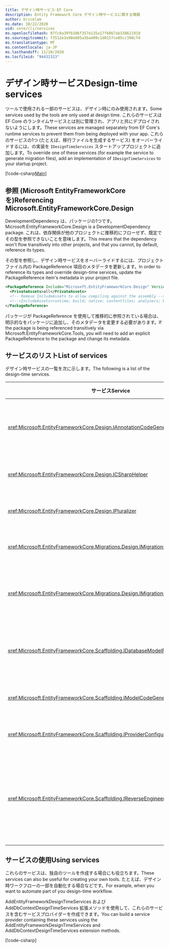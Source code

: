 ```yaml
---
title: デザイン時サービス-EF Core
description: Entity Framework Core デザイン時サービスに関する情報
author: bricelam
ms.date: 10/22/2020
uid: core/cli/services
ms.openlocfilehash: 07fc8a39fb106f357e135a17f6867ab338621910
ms.sourcegitcommit: f3512e3a98e685a3ba409c1d0157ce85cc390cf4
ms.translationtype: MT
ms.contentlocale: ja-JP
ms.lasthandoff: 11/10/2020
ms.locfileid: "94431313"
---
```

# <a name="design-time-services"></a><span data-ttu-id="37088-103">デザイン時サービス</span><span class="sxs-lookup"><span data-stu-id="37088-103">Design-time services</span></span>

<span data-ttu-id="37088-104">ツールで使用される一部のサービスは、デザイン時にのみ使用されます。</span><span class="sxs-lookup"><span data-stu-id="37088-104">Some services used by the tools are only used at design time.</span></span> <span data-ttu-id="37088-105">これらのサービスは EF Core のランタイムサービスとは別に管理され、アプリと共にデプロイされないようにします。</span><span class="sxs-lookup"><span data-stu-id="37088-105">These services are managed separately from EF Core's runtime services to prevent them from being deployed with your app.</span></span> <span data-ttu-id="37088-106">これらのサービスの1つ (たとえば、移行ファイルを生成するサービス) をオーバーライドするには、の実装を `IDesignTimeServices` スタートアッププロジェクトに追加します。</span><span class="sxs-lookup"><span data-stu-id="37088-106">To override one of these services (for example the service to generate migration files), add an implementation of `IDesignTimeServices` to your startup project.</span></span>

[!code-csharp[Main](../../../samples/core/Miscellaneous/CommandLine/DesignTimeServices.cs#DesignTimeServices)]

## <a name="referencing-microsoftentityframeworkcoredesign"></a><span data-ttu-id="37088-107">参照 (Microsoft EntityFrameworkCore を)</span><span class="sxs-lookup"><span data-stu-id="37088-107">Referencing Microsoft.EntityFrameworkCore.Design</span></span>

<span data-ttu-id="37088-108">DevelopmentDependency は、パッケージの1つです。</span><span class="sxs-lookup"><span data-stu-id="37088-108">Microsoft.EntityFrameworkCore.Design is a DevelopmentDependency package.</span></span> <span data-ttu-id="37088-109">これは、依存関係が他のプロジェクトに推移的にフローせず、既定でその型を参照できないことを意味します。</span><span class="sxs-lookup"><span data-stu-id="37088-109">This means that the dependency won't flow transitively into other projects, and that you cannot, by default, reference its types.</span></span>

<span data-ttu-id="37088-110">その型を参照し、デザイン時サービスをオーバーライドするには、プロジェクトファイル内の PackageReference 項目のメタデータを更新します。</span><span class="sxs-lookup"><span data-stu-id="37088-110">In order to reference its types and override design-time services, update the PackageReference item's metadata in your project file.</span></span>

```xml
<PackageReference Include="Microsoft.EntityFrameworkCore.Design" Version="3.1.9">
  <PrivateAssets>all</PrivateAssets>
  <!-- Remove IncludeAssets to allow compiling against the assembly -->
  <!--<IncludeAssets>runtime; build; native; contentfiles; analyzers; buildtransitive</IncludeAssets>-->
</PackageReference>
```

<span data-ttu-id="37088-111">パッケージが PackageReference を使用して推移的に参照されている場合は、明示的なをパッケージに追加し、そのメタデータを変更する必要があります。</span><span class="sxs-lookup"><span data-stu-id="37088-111">If the package is being referenced transitively via Microsoft.EntityFrameworkCore.Tools, you will need to add an explicit PackageReference to the package and change its metadata.</span></span>

## <a name="list-of-services"></a><span data-ttu-id="37088-112">サービスのリスト</span><span class="sxs-lookup"><span data-stu-id="37088-112">List of services</span></span>

<span data-ttu-id="37088-113">デザイン時サービスの一覧を次に示します。</span><span class="sxs-lookup"><span data-stu-id="37088-113">The following is a list of the design-time services.</span></span>

<span data-ttu-id="37088-114">サービス</span><span class="sxs-lookup"><span data-stu-id="37088-114">Service</span></span>                                                                              | <span data-ttu-id="37088-115">説明</span><span class="sxs-lookup"><span data-stu-id="37088-115">Description</span></span>
------------------------------------------------------------------------------------ | -----------
<xref:Microsoft.EntityFrameworkCore.Design.IAnnotationCodeGenerator>                 | <span data-ttu-id="37088-116">対応するモデル注釈のコードを生成します。</span><span class="sxs-lookup"><span data-stu-id="37088-116">Generates the code for corresponding model annotations.</span></span>
<xref:Microsoft.EntityFrameworkCore.Design.ICSharpHelper>                            | <span data-ttu-id="37088-117">C# コードの生成に役立ちます。</span><span class="sxs-lookup"><span data-stu-id="37088-117">Helps with generating C# code.</span></span>
<xref:Microsoft.EntityFrameworkCore.Design.IPluralizer>                              | <span data-ttu-id="37088-118">複数化と単数化の単語。</span><span class="sxs-lookup"><span data-stu-id="37088-118">Pluralizes and singularizes words.</span></span>
<xref:Microsoft.EntityFrameworkCore.Migrations.Design.IMigrationsCodeGenerator>      | <span data-ttu-id="37088-119">移行のコードを生成します。</span><span class="sxs-lookup"><span data-stu-id="37088-119">Generates code for a migration.</span></span>
<xref:Microsoft.EntityFrameworkCore.Migrations.Design.IMigrationsScaffolder>         | <span data-ttu-id="37088-120">移行ファイルを管理するためのメインクラス。</span><span class="sxs-lookup"><span data-stu-id="37088-120">The main class for managing migration files.</span></span>
<xref:Microsoft.EntityFrameworkCore.Scaffolding.IDatabaseModelFactory>               | <span data-ttu-id="37088-121">データベースからデータベースモデルを作成します。</span><span class="sxs-lookup"><span data-stu-id="37088-121">Creates a database model from a database.</span></span>
<xref:Microsoft.EntityFrameworkCore.Scaffolding.IModelCodeGenerator>                 | <span data-ttu-id="37088-122">モデルのコードを生成します。</span><span class="sxs-lookup"><span data-stu-id="37088-122">Generates code for a model.</span></span>
<xref:Microsoft.EntityFrameworkCore.Scaffolding.IProviderConfigurationCodeGenerator> | <span data-ttu-id="37088-123">コードの構成を生成します。</span><span class="sxs-lookup"><span data-stu-id="37088-123">Generates OnConfiguring code.</span></span>
<xref:Microsoft.EntityFrameworkCore.Scaffolding.IReverseEngineerScaffolder>          | <span data-ttu-id="37088-124">リバースエンジニアリングされたモデルをスキャフォールディングするためのメインクラス。</span><span class="sxs-lookup"><span data-stu-id="37088-124">The main class for scaffolding reverse engineered models.</span></span>

## <a name="using-services"></a><span data-ttu-id="37088-125">サービスの使用</span><span class="sxs-lookup"><span data-stu-id="37088-125">Using services</span></span>

<span data-ttu-id="37088-126">これらのサービスは、独自のツールを作成する場合にも役立ちます。</span><span class="sxs-lookup"><span data-stu-id="37088-126">These services can also be useful for creating your own tools.</span></span> <span data-ttu-id="37088-127">たとえば、デザイン時ワークフローの一部を自動化する場合などです。</span><span class="sxs-lookup"><span data-stu-id="37088-127">For example, when you want to automate part of you design-time workflow.</span></span>

<span data-ttu-id="37088-128">AddEntityFrameworkDesignTimeServices および AddDbContextDesignTimeServices 拡張メソッドを使用して、これらのサービスを含むサービスプロバイダーを作成できます。</span><span class="sxs-lookup"><span data-stu-id="37088-128">You can build a service provider containing these services using the AddEntityFrameworkDesignTimeServices and AddDbContextDesignTimeServices extension methods.</span></span>

[!code-csharp[](../../../samples/core/Miscellaneous/CommandLine/CustomTools.cs#CustomTools)]
